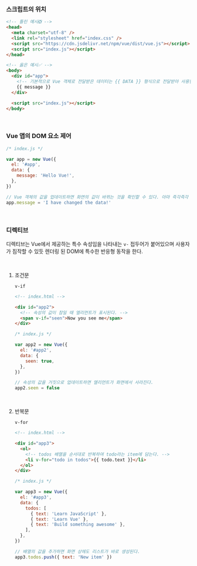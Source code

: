 ### 스크립트의 위치

```html
<!-- 틀린 예시❎ -->
<head>
  <meta charset="utf-8" />
  <link rel="stylesheet" href="index.css" />
  <script src="https://cdn.jsdelivr.net/npm/vue/dist/vue.js"></script>
  <script src="index.js"></script>
</head>

<!-- 옳은 예시✅ -->
<body>
  <div id="app">
    <!-- 기본적으로 Vue 객체로 전달받은 데이터는 {{ DATA }} 형식으로 전달받아 사용한다. -->
    {{ message }}
  </div>

  <script src="index.js"></script>
</body>
```

<br />

### Vue 앱의 DOM 요소 제어

```javascript
/* index.js */

var app = new Vue({
  el: '#app',
  data: {
    message: 'Hello Vue!',
  },
})

// Vue 객체의 값을 업데이트하면 화면의 값이 바뀌는 것을 확인할 수 있다. 아마 즉각즉각 랜더링 하는 방식인 듯 하다.
app.message = 'I have changed the data!'
```

<br />

### 디렉티브

디렉티브는 Vue에서 제공하는 특수 속성임을 나타내는 `v-` 접두어가 붙어있으며 사용자가 짐작할 수 있듯 렌더링 된 DOM에 특수한 반응형 동작을 한다.

<br />

1. 조건문

   `v-if`

   ```html
   <!-- index.html -->

   <div id="app2">
     <!-- 속성의 값이 참일 때 엘리먼트가 표시된다. -->
     <span v-if="seen">Now you see me</span>
   </div>
   ```

   ```javascript
   /* index.js */

   var app2 = new Vue({
     el: '#app2',
     data: {
       seen: true,
     },
   })

   // 속성의 값을 거짓으로 업데이트하면 엘리먼트가 화면에서 사라진다.
   app2.seen = false
   ```

   <br />

1. 반복문

   `v-for`

   ```html
   <!-- index.html -->

   <div id="app3">
     <ol>
       <!-- todos 배열을 순서대로 반복하여 todo라는 item에 담는다. -->
       <li v-for="todo in todos">{{ todo.text }}</li>
     </ol>
   </div>
   ```

   ```javascript
   /* index.js */

   var app3 = new Vue({
     el: '#app3',
     data: {
       todos: [
         { text: 'Learn JavaScript' },
         { text: 'Learn Vue' },
         { text: 'Build something awesome' },
       ],
     },
   })

   // 배열의 값을 추가하면 화면 상에도 리스트가 바로 생성된다.
   app3.todos.push({ text: 'New item' })
   ```
